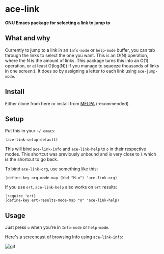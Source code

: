 # ace-link

**GNU Emacs package for selecting a link to jump to**

## What and why

Currently to jump to a link in an `Info-mode` or `help-mode` buffer,
you can tab through the links to select the one you want.  This is an
O(N) operation, where the N is the amount of links.  This package
turns this into an O(1) operation, or at least O(log(N)) if you
manage to squeeze thousands of links in one screen:).
It does so by assigning a letter to each link using `ace-jump-mode`.

## Install
Either clone from here or install from [MELPA](http://melpa.milkbox.net/) (recommended).

## Setup

Put this in your `~/.emacs`:

    (ace-link-setup-default)

This will bind `ace-link-info` and `ace-link-help` to `o` in their
respective modes. This shortcut was previously unbound and is very
close to `l` which is the shortcut to go back.

To bind `ace-link-org`, use something like this:

    (define-key org-mode-map (kbd "M-o") 'ace-link-org)

If you use `ert`, `ace-link-help` also works on `ert` results:

    (require 'ert)
    (define-key ert-results-mode-map "o" 'ace-link-help)

## Usage

Just press `o` when you're in `Info-mode` or `help-mode`.

Here's a screencast of browsing Info using `ace-link-info`:

![gif][screencast-1]

[screencast-1]: https://raw.githubusercontent.com/abo-abo/ace-link/gh-pages/screencast-1.gif
